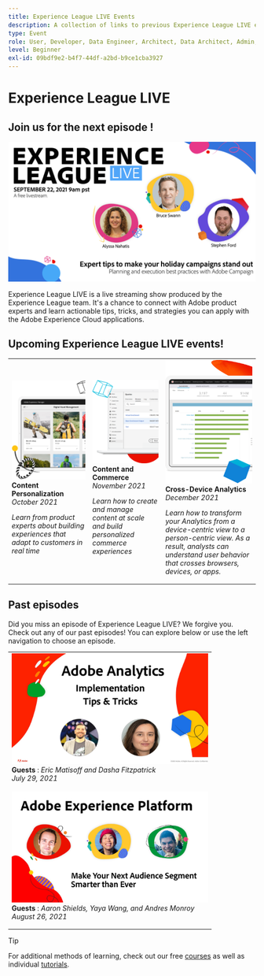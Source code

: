 ```yaml
---
title: Experience League LIVE Events
description: A collection of links to previous Experience League LIVE events
type: Event
role: User, Developer, Data Engineer, Architect, Data Architect, Admin, Leader
level: Beginner
exl-id: 09bdf9e2-b4f7-44df-a2bd-b9ce1cba3927
---
```

# Experience League LIVE

## Join us for the next episode !

<a href="https://www.youtube.com/watch?v=bsU1lAv0xes"><img alt="clicking will direct you to the YouTube lobby for Experience League Live" src="assets/exl-live-ep3-yt.png" /></a>

Experience League LIVE is a live streaming show produced by the Experience League team.  It's a chance to connect with Adobe product experts and learn actionable tips, tricks, and strategies you can apply with the Adobe Experience Cloud applications.

## Upcoming Experience League LIVE events!

<table>
<tr>
  <td>
      <img alt="Content Services" src="./assets/content.png" />
     <div>
          <strong>Content Personalization</strong>
     <div>
          <em>October 2021</em>
     </div>
     </div>
    <p>
    <em>Learn from product experts about building experiences that adapt to customers in real time</em>
    <p>
  </td>
  <td>
      <img alt="Content Services" src="./assets/platform.png" />
     <div>
          <strong>Content and Commerce</strong>
     </div>
     <div>
          <em>November 2021</em>
     </div>    
    <p>
    <em>Learn how to create and manage content at scale and build personalized commerce experiences</em>
    <p>
  </td>
  <td>
      <img alt="Content Services" src="./assets/journeys.png" />
     <div>
          <strong>Cross-Device Analytics</strong>
     </div>
     <div>
          <em>December 2021</em>
     </div>
    <p>
    <em>Learn how to transform your Analytics from a device-centric view to a person-centric view. As a result, analysts can understand user behavior that crosses browsers, devices, or apps.</em>
    <p>
  </td>
</tr>
</table>


## Past episodes

Did you miss an episode of Experience League LIVE? We forgive you. Check out any of our past episodes! You can explore below or use the left navigation to choose an episode.

<table>
<tr>
  
  <td>
    <a href="episodes/exl-live-episode-01.md">
      <img height=225 width=400 alt="Experience League LIVE" src="assets/exl-live-after2.jpg" />
    </a>
     <div>
          <strong>Guests</strong> : <i>Eric Matisoff and Dasha Fitzpatrick</i>
     </div>
     <div>
          <em>July 29, 2021</em>
     </div>    
    <p>
    <em></em>
    <p>
  </td>
</tr>
<tr>
  
  <td>
    <a href="episodes/exl-live-episode-02.md">
      <img height=225 width=400 alt="Experience League LIVE" src="assets/exl-live-ep2-afterimage.png" />
    </a>
     <div>
          <strong>Guests</strong> : <i>Aaron Shields, Yaya Wang, and Andres Monroy</i>
     </div>
     <div>
          <em>August 26, 2021</em>
     </div>    
    <p>
    <em></em>
    <p>
  </td>
</tr>
</table>

>[!TIP]
>
>For additional methods of learning, check out our free [courses](https://experienceleague.adobe.com/#dashboard/learning) as well as individual [tutorials](https://experienceleague.adobe.com/docs/home-tutorials.html).
